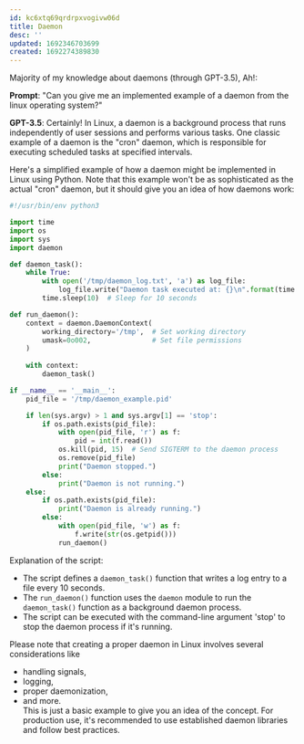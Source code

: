 ```yaml
---
id: kc6xtq69qrdrpxvogivw06d
title: Daemon
desc: ''
updated: 1692346703699
created: 1692274389830
---
```


Majority of my knowledge about daemons (through GPT-3.5), Ah!:

**Prompt**: "Can you give me an implemented example of a daemon from the linux operating system?"  

**GPT-3.5**: 
Certainly! In Linux, a daemon is a background process that runs independently of user sessions and performs various tasks. One classic example of a daemon is the "cron" daemon, which is responsible for executing scheduled tasks at specified intervals.

Here's a simplified example of how a daemon might be implemented in Linux using Python. Note that this example won't be as sophisticated as the actual "cron" daemon, but it should give you an idea of how daemons work:

```python
#!/usr/bin/env python3

import time
import os
import sys
import daemon

def daemon_task():
    while True:
        with open('/tmp/daemon_log.txt', 'a') as log_file:
            log_file.write("Daemon task executed at: {}\n".format(time.ctime()))
        time.sleep(10)  # Sleep for 10 seconds

def run_daemon():
    context = daemon.DaemonContext(
        working_directory='/tmp',  # Set working directory
        umask=0o002,               # Set file permissions
    )
    
    with context:
        daemon_task()

if __name__ == '__main__':
    pid_file = '/tmp/daemon_example.pid'

    if len(sys.argv) > 1 and sys.argv[1] == 'stop':
        if os.path.exists(pid_file):
            with open(pid_file, 'r') as f:
                pid = int(f.read())
            os.kill(pid, 15)  # Send SIGTERM to the daemon process
            os.remove(pid_file)
            print("Daemon stopped.")
        else:
            print("Daemon is not running.")
    else:
        if os.path.exists(pid_file):
            print("Daemon is already running.")
        else:
            with open(pid_file, 'w') as f:
                f.write(str(os.getpid()))
            run_daemon()
```

Explanation of the script:

- The script defines a `daemon_task()` function that writes a log entry to a file every 10 seconds.
- The `run_daemon()` function uses the `daemon` module to run the `daemon_task()` function as a background daemon process.
- The script can be executed with the command-line argument 'stop' to stop the daemon process if it's running.

Please note that creating a proper daemon in Linux involves several considerations like
- handling signals,
- logging,
- proper daemonization,
- and more.  
This is just a basic example to give you an idea of the concept. For production use, it's recommended to use established daemon libraries and follow best practices.

